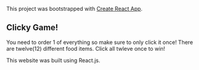 This project was bootstrapped with [Create React App](https://github.com/facebook/create-react-app).

## Clicky Game!

You need to order 1 of everything so make sure to only click it once! There are twelve(12) different food items. Click all twleve once to win!

This website was built using React.js.
